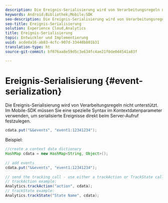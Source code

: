 ```yaml
---
description: Die Ereignis-Serialisierung wird von Verarbeitungsregeln nicht unterstützt. Im Mobile-SDK müssen Sie eine spezielle Syntax im Kontextdatenparameter verwenden, um serialisierte Ereignisse direkt beim Server-Aufruf festzulegen.
keywords: Android;Bibliothek;Mobile;SDK
seo-description: Die Ereignis-Serialisierung wird von Verarbeitungsregeln nicht unterstützt. Im Mobile-SDK müssen Sie eine spezielle Syntax im Kontextdatenparameter verwenden, um serialisierte Ereignisse direkt beim Server-Aufruf festzulegen.
seo-title: Ereignis-Serialisierung
solution: Experience Cloud,Analytics
title: Ereignis-Serialisierung
topic: Entwickler und Implementierung
uuid: acdeda16-ab83-4cfc-907d-33448b801b31
translation-type: ht
source-git-commit: bf076aa8e59d5c3e634fc4ae21f0de0d4541a83f

---
```



# Ereignis-Serialisierung {#event-serialization}

Die Ereignis-Serialisierung wird von Verarbeitungsregeln nicht unterstützt. Im Mobile-SDK müssen Sie eine spezielle Syntax im Kontextdatenparameter verwenden, um serialisierte Ereignisse direkt beim Server-Aufruf festzulegen.

```java
cdata.put("&&events", "event1:12341234");
```

Beispiel:

```java
//create a context data dictionary 
HashMap cdata = new HashMap<String, Object>(); 
 
// add events 
cdata.put("&&events", "event1:12341234"); 
 
// send the tracking call - use either a trackAction or TrackState call. 
// trackAction example: 
Analytics.trackAction("action", cdata); 
// trackState example: 
Analytics.trackState("State Name", cdata);
```

